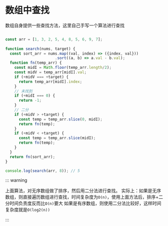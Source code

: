 # 数组中查找

数组自身提供一些查找方法，这里自己手写一个算法进行查找

```js

const arr = [1, 3, 2, 5, 4, 8, 5, 6, 9, 7];
     
function search(nums, target) {
  const sort_arr = nums.map((val, index) => ({index, val}))
                      .sort((a, b) => a.val - b.val);
  function fn(temp_arr) {
    const midI = Math.floor(temp_arr.length/2);
    const midV = temp_arr[midI].val;
    if (+midV === +target) {
      return temp_arr[midI].index;
    }
    // 未找到
    if (+midI === 0) {
      return -1;
    }
    // 二分
    if (+midV > +target) {
      const temp = temp_arr.slice(0, midI);
      return fn(temp);
    }
    if (+midV < +target) {
      const temp = temp_arr.slice(midI);
      return fn(temp);
    }
  }
  return fn(sort_arr);
}

console.log(search(arr, 8)); // 5

```

::: warning

上面算法，对无序数组做了排序，然后用二分法进行查找。
实际上：如果是无序数组，则直接遍历数组进行查找，时间复杂度为`O(n)`，使用上面方法后，排序+二分时间负责度反而比`O(n)`要大
如果是有序数组，则使用二分法比较好，这样时间复杂度就是`O(log2(n))`

:::